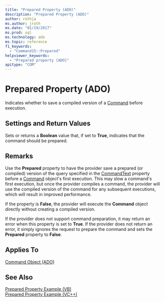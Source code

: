 ```yaml
---
title: "Prepared Property (ADO)"
description: "Prepared Property (ADO)"
author: rothja
ms.author: jroth
ms.date: "01/19/2017"
ms.prod: sql
ms.technology: ado
ms.topic: reference
f1_keywords:
  - "Command15::Prepared"
helpviewer_keywords:
  - "Prepared property [ADO]"
apitype: "COM"
---
```

# Prepared Property (ADO)
Indicates whether to save a compiled version of a [Command](./command-object-ado.md) before execution.  
  
## Settings and Return Values  
 Sets or returns a **Boolean** value that, if set to **True**, indicates that the command should be prepared.  
  
## Remarks  
 Use the **Prepared** property to have the provider save a prepared (or compiled) version of the query specified in the [CommandText](./commandtext-property-ado.md) property before a [Command](./command-object-ado.md) object's first execution. This may slow a command's first execution, but once the provider compiles a command, the provider will use the compiled version of the command for any subsequent executions, which will result in improved performance.  
  
 If the property is **False**, the provider will execute the **Command** object directly without creating a compiled version.  
  
 If the provider does not support command preparation, it may return an error when this property is set to **True**. If the provider does not return an error, it simply ignores the request to prepare the command and sets the **Prepared** property to **False**.  
  
## Applies To  
 [Command Object (ADO)](./command-object-ado.md)  
  
## See Also  
 [Prepared Property Example (VB)](./prepared-property-example-vb.md)   
 [Prepared Property Example (VC++)](./prepared-property-example-vc.md)